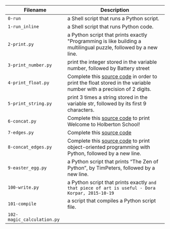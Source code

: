 | Filename | Description |
| -------- | ----------- |
| `0-run` | a Shell script that runs a Python script. |
| `1-run_inline` |  a Shell script that runs Python code. |
| `2-print.py` | a Python script that prints exactly "Programming is like building a multilingual puzzle, followed by a new line. |
| `3-print_number.py` | print the integer stored in the variable number, followed by Battery street |
| `4-print_float.py` |  Complete this [source code](https://github.com/holbertonschool/0x00.py/blob/master/3-print_number.py) in order to print the float stored in the variable number with a precision of 2 digits. |
| `5-print_string.py` | print 3 times a string stored in the variable str, followed by its first 9 characters. |
| `6-concat.py` | Complete this [source code](https://github.com/holbertonschool/0x00.py/blob/master/6-concat.py) to print Welcome to Holberton School! |
| `7-edges.py` | Complete this [source code](https://github.com/holbertonschool/0x00.py/blob/master/7-edges.py) |
| `8-concat_edges.py` | Complete this [source code](https://github.com/holbertonschool/0x00.py/blob/master/8-concat_edges.py) to print object-oriented programming with Python, followed by a new line. |
| `9-easter_egg.py` | a Python script that prints “The Zen of Python”, by TimPeters, followed by a new line. |
| `100-write.py` | a Python script that prints exactly `and that piece of art is useful - Dora Korpar, 2015-10-19` |
| `101-compile` | a script that compiles a Python script file. |
| `102-magic_calculation.py` |
